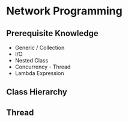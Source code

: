 # Network Programming

## Prerequisite Knowledge

* Generic / Collection
* I/O
* Nested Class
* Concurrency - Thread
* Lambda Expression

## Class Hierarchy


## Thread
